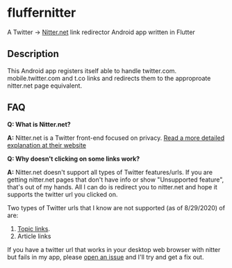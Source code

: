 # fluffernitter

A Twitter -> [Nitter.net](https://nitter.net) link redirector Android app written in Flutter

## Description

This Android app registers itself able to handle twitter.com. mobile.twitter.com and t.co links and redirects them to the approproate nitter.net page equivalent. 

## FAQ

**Q: What is Nitter.net?**

**A:** Nitter.net is a Twitter front-end focused on privacy. [Read a more detailed explanation at their website](https://nitter.net/about)

**Q: Why doesn't clicking on some links work?**

**A:** Nitter.net doesn't support all types of Twitter features/urls. If you are getting nitter.net pages that don't have info or show "Unsupported feature", that's out of my hands. All I can do is redirect you to nitter.net and hope it supports the twitter url you clicked on.

Two types of Twitter urls that I know are not supported (as of 8/29/2020) of are: 

1. [Topic links](https://help.twitter.com/en/using-twitter/follow-and-unfollow-topics).
2. Article links

If you have a twitter url that works in your desktop web browser with nitter but fails in my app, please [open an issue](https://github.com/aaronfg/fluffernitter) and I'll try and get a fix out.
